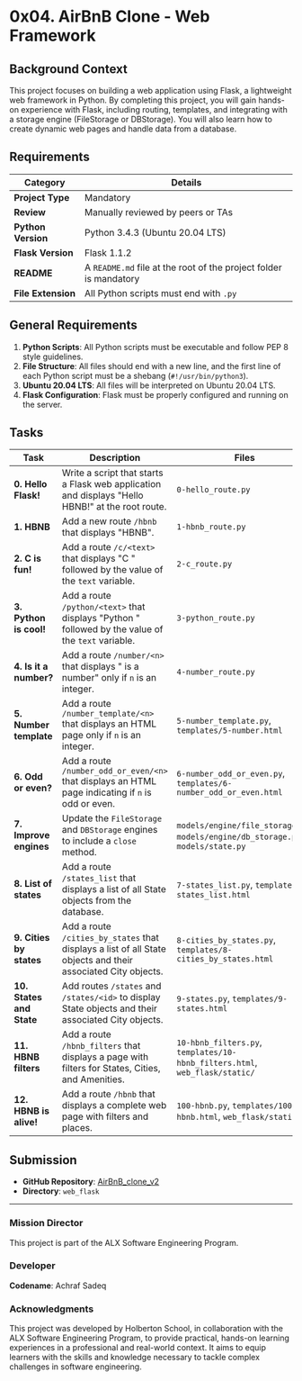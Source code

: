 # 0x04. AirBnB Clone - Web Framework

## Background Context

This project focuses on building a web application using Flask, a lightweight web framework in Python. By completing this project, you will gain hands-on experience with Flask, including routing, templates, and integrating with a storage engine (FileStorage or DBStorage). You will also learn how to create dynamic web pages and handle data from a database.

## Requirements

| Category         | Details |
|------------------|---------|
| **Project Type** | Mandatory |
| **Review**       | Manually reviewed by peers or TAs |
| **Python Version** | Python 3.4.3 (Ubuntu 20.04 LTS) |
| **Flask Version** | Flask 1.1.2 |
| **README**       | A `README.md` file at the root of the project folder is mandatory |
| **File Extension** | All Python scripts must end with `.py` |

## General Requirements

1. **Python Scripts**: All Python scripts must be executable and follow PEP 8 style guidelines.
2. **File Structure**: All files should end with a new line, and the first line of each Python script must be a shebang (`#!/usr/bin/python3`).
3. **Ubuntu 20.04 LTS**: All files will be interpreted on Ubuntu 20.04 LTS.
4. **Flask Configuration**: Flask must be properly configured and running on the server.

## Tasks

| Task                          | Description                                  | Files                         |
|-------------------------------|---------------------------------------------|-------------------------------|
| **0. Hello Flask!**           | Write a script that starts a Flask web application and displays "Hello HBNB!" at the root route. | `0-hello_route.py` |
| **1. HBNB**                   | Add a new route `/hbnb` that displays "HBNB". | `1-hbnb_route.py` |
| **2. C is fun!**              | Add a route `/c/<text>` that displays "C " followed by the value of the `text` variable. | `2-c_route.py` |
| **3. Python is cool!**        | Add a route `/python/<text>` that displays "Python " followed by the value of the `text` variable. | `3-python_route.py` |
| **4. Is it a number?**        | Add a route `/number/<n>` that displays "<n> is a number" only if `n` is an integer. | `4-number_route.py` |
| **5. Number template**        | Add a route `/number_template/<n>` that displays an HTML page only if `n` is an integer. | `5-number_template.py`, `templates/5-number.html` |
| **6. Odd or even?**           | Add a route `/number_odd_or_even/<n>` that displays an HTML page indicating if `n` is odd or even. | `6-number_odd_or_even.py`, `templates/6-number_odd_or_even.html` |
| **7. Improve engines**        | Update the `FileStorage` and `DBStorage` engines to include a `close` method. | `models/engine/file_storage.py`, `models/engine/db_storage.py`, `models/state.py` |
| **8. List of states**         | Add a route `/states_list` that displays a list of all State objects from the database. | `7-states_list.py`, `templates/7-states_list.html` |
| **9. Cities by states**       | Add a route `/cities_by_states` that displays a list of all State objects and their associated City objects. | `8-cities_by_states.py`, `templates/8-cities_by_states.html` |
| **10. States and State**      | Add routes `/states` and `/states/<id>` to display State objects and their associated City objects. | `9-states.py`, `templates/9-states.html` |
| **11. HBNB filters**          | Add a route `/hbnb_filters` that displays a page with filters for States, Cities, and Amenities. | `10-hbnb_filters.py`, `templates/10-hbnb_filters.html`, `web_flask/static/` |
| **12. HBNB is alive!**        | Add a route `/hbnb` that displays a complete web page with filters and places. | `100-hbnb.py`, `templates/100-hbnb.html`, `web_flask/static/` |

## Submission

- **GitHub Repository**: [AirBnB_clone_v2](https://github.com/Achrafsadeq/AirBnB_clone_v2)
- **Directory**: `web_flask`
---

### Mission Director

This project is part of the ALX Software Engineering Program.

### Developer

**Codename**: Achraf Sadeq

### Acknowledgments

This project was developed by Holberton School, in collaboration with the ALX Software Engineering Program, to provide practical, hands-on learning experiences in a professional and real-world context. It aims to equip learners with the skills and knowledge necessary to tackle complex challenges in software engineering.
